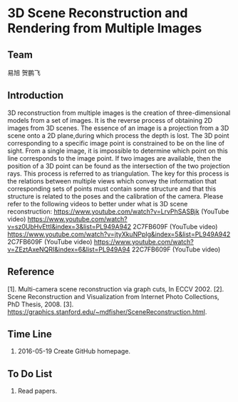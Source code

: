 # 3D Scene Reconstruction and Rendering from Multiple Images


## Team

 易旭  贺鹏飞

## Introduction

 3D reconstruction from multiple images is the creation of three-dimensional models from a set of images. It is the reverse process of obtaining 2D images from 3D scenes.
The essence of an image is a projection from a 3D scene onto a 2D plane,during which process the depth is lost. The 3D point corresponding to a specific image point is constrained to be on the line of sight. From a single image, it is impossible to determine which point on this line corresponds to the image point. If two images are available, then the position of a 3D point
can be found as the intersection of the two projection rays. This process is referred to as triangulation. The key for this process is the relations between multiple views which convey the information that corresponding sets of points must contain some structure and that this structure is related to the poses and the calibration of the camera.
Please refer to the following videos to better under what is 3D scene
reconstruction:
https://www.youtube.com/watch?v=LrvPhSASBjk (YouTube video)
https://www.youtube.com/watch?v=sz0UbHvEttI&index=3&list=PL949A942
2C7FB609F (YouTube video)
https://www.youtube.com/watch?v=jtyXkuNPpIg&index=5&list=PL949A942
2C7FB609F (YouTube video)
https://www.youtube.com/watch?v=ZEztAxeNQRI&index=6&list=PL949A94
22C7FB609F (YouTube video)


## Reference
[1]. Multi-camera scene reconstruction via graph cuts, In ECCV 2002.
[2]. Scene Reconstruction and Visualization from Internet Photo Collections,
PhD Thesis, 2008.
[3]. https://graphics.stanford.edu/~mdfisher/SceneReconstruction.html.


## Time Line
1. 2016-05-19 Create GitHub homepage.

## To Do List
1. Read papers.
